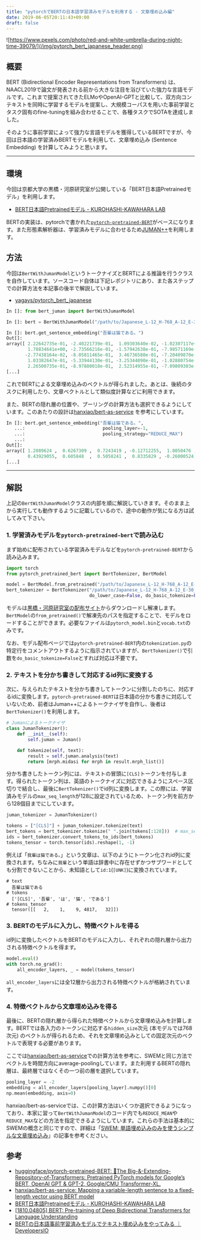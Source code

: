 ```yaml
---
title: "pytorchでBERTの日本語学習済みモデルを利用する - 文章埋め込み編"
date: 2019-06-05T20:11:43+09:00
draft: false
---
```


![https://www.pexels.com/photo/red-and-white-umbrella-during-night-time-39079/](/img/pytorch_bert_japanese_header.png)

## 概要
BERT (Bidirectional Encoder Representations from Transformers) は、NAACL2019で論文が発表される前から大きな注目を浴びていた強力な言語モデルです。これまで提案されてきたELMoやOpenAI-GPTと比較して、双方向コンテキストを同時に学習するモデルを提案し、大規模コーパスを用いた事前学習とタスク固有のfine-tuningを組み合わせることで、各種タスクでSOTAを達成しました。

そのように事前学習によって強力な言語モデルを獲得しているBERTですが、今回は日本語の学習済みBERTモデルを利用して、文章埋め込み (Sentence Embedding) を計算してみようと思います。

---

## 環境
今回は京都大学の黒橋・河原研究室が公開している「BERT日本語Pretrainedモデル」を利用します。

- [BERT日本語Pretrainedモデル - KUROHASHI-KAWAHARA LAB](http://nlp.ist.i.kyoto-u.ac.jp/index.php?BERT%E6%97%A5%E6%9C%AC%E8%AA%9EPretrained%E3%83%A2%E3%83%87%E3%83%AB)

BERTの実装は、pytorchで書かれた[`pytorch-pretrained-BERT`](https://github.com/huggingface/pytorch-pretrained-BERT)がベースになります。また形態素解析器は、学習済みモデルに合わせるため[JUMAN++](http://nlp.ist.i.kyoto-u.ac.jp/index.php?JUMAN++)を利用します。

## 方法
今回は`BertWithJumanModel`というトークナイズとBERTによる推論を行うクラスを自作しています。ソースコード自体は下記レポジトリにあり、また各ステップでの計算方法を本記事の後半で解説しています。

- [yagays/pytorch\_bert\_japanese](https://github.com/yagays/pytorch_bert_japanese)

```py
In []: from bert_juman import BertWithJumanModel

In []: bert = BertWithJumanModel("/path/to/Japanese_L-12_H-768_A-12_E-30_BPE")

In []: bert.get_sentence_embedding("吾輩は猫である。")
Out[]:
array([ 2.22642735e-01, -2.40221739e-01,  1.09303640e-02, -1.02307117e+00,
        1.78834641e+00, -2.73566216e-01, -1.57942638e-01, -7.98571169e-01,
       -2.77438164e-02, -8.05811465e-01,  3.46736580e-01, -7.20409870e-01,
        1.03382647e-01, -5.33944130e-01, -3.25344890e-01, -1.02880754e-01,
        2.26500735e-01, -8.97880018e-01,  2.52314955e-01, -7.09809303e-01,
[...]        
```

これでBERTによる文章埋め込みのベクトルが得られました。あとは、後続のタスクに利用したり、文章ベクトルとして類似度計算などに利用できます。

また、BERTの隠れ層の位置や、プーリングの計算方法も選択できるようにしています。このあたりの設計は[hanxiao/bert-as-service](https://github.com/hanxiao/bert-as-service) を参考にしています。

```py
In []: bert.get_sentence_embedding("吾輩は猫である。",
   ...:                             pooling_layer=-1,
   ...:                             pooling_strategy="REDUCE_MAX")
   ...:
Out[]:
array([ 1.2089624 ,  0.6267309 ,  0.7243419 , -0.12712255,  1.8050476 ,
        0.43929055,  0.605848  ,  0.5058241 ,  0.8335829 , -0.26000524,
[...]        
```

---

## 解説
上記の`BertWithJumanModel`クラスの内部を順に解説していきます。そのまま上から実行しても動作するように記載しているので、途中の動作が気になる方は試してみて下さい。

### 1. 学習済みモデルを`pytorch-pretrained-bert`で読み込む

まず始めに配布されている学習済みモデルなどを`pytorch-pretrained-BERT`から読み込みます。

```py
import torch
from pytorch_pretrained_bert import BertTokenizer, BertModel

model = BertModel.from_pretrained("/path/to/Japanese_L-12_H-768_A-12_E-30_BPE/")
bert_tokenizer = BertTokenizer("/path/to/Japanese_L-12_H-768_A-12_E-30_BPE/vocab.txt",
                               do_lower_case=False, do_basic_tokenize=False)
```

モデルは[黒橋・河原研究室の配布サイト](http://nlp.ist.i.kyoto-u.ac.jp/index.php?BERT%E6%97%A5%E6%9C%AC%E8%AA%9EPretrained%E3%83%A2%E3%83%87%E3%83%AB)からダウンロードし解凍します。`BertModel`の`from_pretrained()`で解凍先のパスを指定することで、モデルをロードすることができます。必要なファイルは`pytorch_model.bin`と`vocab.txt`のみです。

なお、モデル配布ページでは`pytorch-pretrained-BERT`内の`tokenization.py`の特定行をコメントアウトするように指示されていますが、`BertTokenizer()`で引数を`do_basic_tokenize=False`とすれば対応は不要です。 

### 2. テキストを分かち書きして対応するid列に変換する
次に、与えられたテキストを分かち書きしてトークンに分割したのちに、対応するidに変換します。`pytorch-pretrained-BERT`は日本語の分かち書きに対応していないため、前者はJuman++によるトークナイザを自作し、後者は`BertTokenizer()`を利用します。

```py
# Jumanによるトークナイザ
class JumanTokenizer():
    def __init__(self):
        self.juman = Juman()

    def tokenize(self, text):
        result = self.juman.analysis(text)
        return [mrph.midasi for mrph in result.mrph_list()]
```

分かち書きしたトークン列には、テキストの冒頭に`[CLS]`トークンを付与します。得られたトークン列は、英語のトークナイズに対応できるようにスペース区切りで結合し、最後に`BertTokenizer()`でid列に変換します。この際には、学習済みモデルの`max_seq_length`が128に設定されているため、トークン列を前方から128個目までにしています。

```py
juman_tokenizer = JumanTokenizer()

tokens = ["[CLS]"] + juman_tokenizer.tokenize(text)
bert_tokens = bert_tokenizer.tokenize(" ".join(tokens[:128]))  # max_seq_len
ids = bert_tokenizer.convert_tokens_to_ids(bert_tokens)
tokens_tensor = torch.tensor(ids).reshape(1, -1)
```

例えば「`我輩は猫である。`」という文章は、以下のようにトークン化されid列に変換されます。ちなみに`我輩`という単語は辞書中に存在せずかつサブワードとしても分割できないことから、未知語として`id:1`(`[UNK]`)に変換されています。

```
# text
  吾輩は猫である
# tokens
  ['[CLS]', '吾輩', 'は', '猫', 'である']
# tokens_tensor
  tensor([[   2,    1,    9, 4817,   32]])
```

### 3. BERTのモデルに入力し、特徴ベクトルを得る
id列に変換したベクトルをBERTのモデルに入力し、それぞれの隠れ層から出力される特徴ベクトルを得ます。

```py
model.eval()
with torch.no_grad():
    all_encoder_layers, _ = model(tokens_tensor)
```

`all_encoder_layers`には全12層から出力される特徴ベクトルが格納されています。

### 4. 特徴ベクトルから文章埋め込みを得る
最後に、BERTの隠れ層から得られた特徴ベクトルから文章埋め込みを計算します。BERTでは各入力のトークンに対応する`hidden_size`次元 (本モデルでは768次元) のベクトルが得られるため、それを文章埋め込みとしての固定次元のベクトルで表現する必要があります。

ここでは[hanxiao/bert-as-service](https://github.com/hanxiao/bert-as-service)での計算方法を参考に、SWEMと同じ方法でベクトルを時間方向にaverage-poolingしています。また利用するBERTの隠れ層は、最終層ではなくその一つ前の層を選択しています。

```py
pooling_layer = -2
embedding = all_encoder_layers[pooling_layer].numpy()[0]
np.mean(embedding, axis=0)
```

hanxiao/bert-as-serviceでは、この計算方法はいくつか選択できるようになっており、本家に習って`BertWithJumanModel`のコード内でも`REDUCE_MEAN`や`REDUCE_MAX`などの方法を指定できるようにしています。これらの手法は基本的にSWEMの概念と同じですので、詳細は「[SWEM: 単語埋め込みのみを使うシンプルな文章埋め込み](https://yag-ays.github.io/project/swem/)」の記事を参考ください。


## 参考

- [huggingface/pytorch-pretrained-BERT: 📖The Big-&-Extending-Repository-of-Transformers: Pretrained PyTorch models for Google’s BERT, OpenAI GPT & GPT-2, Google/CMU Transformer-XL.](https://github.com/huggingface/pytorch-pretrained-BERT)
- [hanxiao/bert-as-service: Mapping a variable-length sentence to a fixed-length vector using BERT model](https://github.com/hanxiao/bert-as-service)
- [BERT日本語Pretrainedモデル - KUROHASHI-KAWAHARA LAB](http://nlp.ist.i.kyoto-u.ac.jp/index.php?BERT%E6%97%A5%E6%9C%AC%E8%AA%9EPretrained%E3%83%A2%E3%83%87%E3%83%AB)
- [[1810.04805] BERT: Pre-training of Deep Bidirectional Transformers for Language Understanding](https://arxiv.org/abs/1810.04805)
- [BERTの日本語事前学習済みモデルでテキスト埋め込みをやってみる ｜ DevelopersIO](https://dev.classmethod.jp/machine-learning/bert-text-embedding/)
